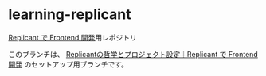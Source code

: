 # learning-replicant

[Replicant で Frontend 開発](https://zenn.dev/shinseitaro/books/learning-replicant)用レポジトリ

このブランチは、
[Replicantの哲学とプロジェクト設定｜Replicant で Frontend 開発](https://zenn.dev/shinseitaro/books/learning-replicant/viewer/setting#2.-%E5%88%9D%E6%9C%9F%E8%A8%AD%E5%AE%9A) のセットアップ用ブランチです。

